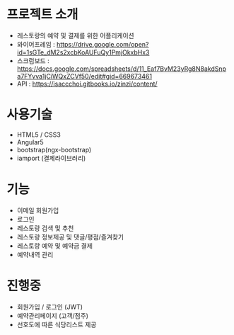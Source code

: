 # 프로젝트 소개
* 레스토랑의 예약 및 결제를 위한 어플리케이션
* 와이어프레임 : https://drive.google.com/open?id=1sGTe_dM2s2xcbKoAUFuQy1PmjOkxbHx3
* 스크럼보드 : https://docs.google.com/spreadsheets/d/11_Eaf7BvM23yRg8N8akdSnpa7FYvva1jCiWQxZCVf50/edit#gid=669673461
* API : https://isaccchoi.gitbooks.io/zinzi/content/

# 사용기술
 * HTML5 / CSS3
 * Angular5
 * bootstrap(ngx-bootstrap)
 * iamport (결제라이브러리)

# 기능
 * 이메일 회원가입
 * 로그인
 * 레스토랑 검색 및 추천
 * 레스토랑 정보제공 및 댓글/평점/즐겨찾기
 * 레스토랑 예약 및 예약금 결제
 * 예약내역 관리

# 진행중
 * 회원가입 / 로그인 (JWT)
 * 예약관리페이지 (고객/점주)
 * 선호도에 따른 식당리스트 제공